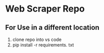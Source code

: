 # Web Scraper Repo

## For Use in a different location
<ol>
  <li>clone repo into vs code</li>
  <li>pip install -r requirements. txt</li>
</ol>
